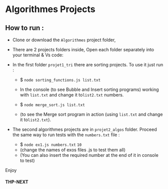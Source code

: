 # Algorithmes Projects  

## How to run :

- Clone or download the `Algorithmes` project folder,

- There are 2 projects folders inside, Open each folder separately into your terminal & Vs code:

- In the first folder `projet1_tri` there are sorting projects. To use it just run :

  - $ `node sorting_functions.js list.txt`  
   - In the console (to see Bubble and Insert sorting programs) working with `list.txt` and change it to`list2.txt` numbers.

  - $ `node merge_sort.js list.txt` 
   - (to see the Merge sort program in action (using `list.txt` and  change it to`list2.txt`). 

- The second algorithmes projects are in `projet2_algos` folder. Proceed the same way to run tests with the `numbers.txt` file :

  - $ `node ex1.js numbers.txt` `10`
   - (change the names of exos files .js to test them all)
   - (You can also insert the required number at the end of it in console to test)

 Enjoy

#### THP-NEXT

